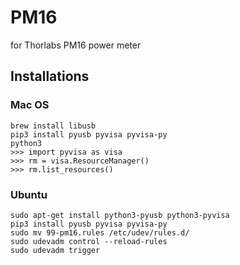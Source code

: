 # PM16
for Thorlabs PM16 power meter
## Installations
### Mac OS
```
brew install libusb
pip3 install pyusb pyvisa pyvisa-py
python3
>>> import pyvisa as visa
>>> rm = visa.ResourceManager()
>>> rm.list_resources()
```
### Ubuntu
```
sudo apt-get install python3-pyusb python3-pyvisa
pip3 install pyusb pyvisa pyvisa-py
sudo mv 99-pm16.rules /etc/udev/rules.d/
sudo udevadm control --reload-rules
sudo udevadm trigger
```